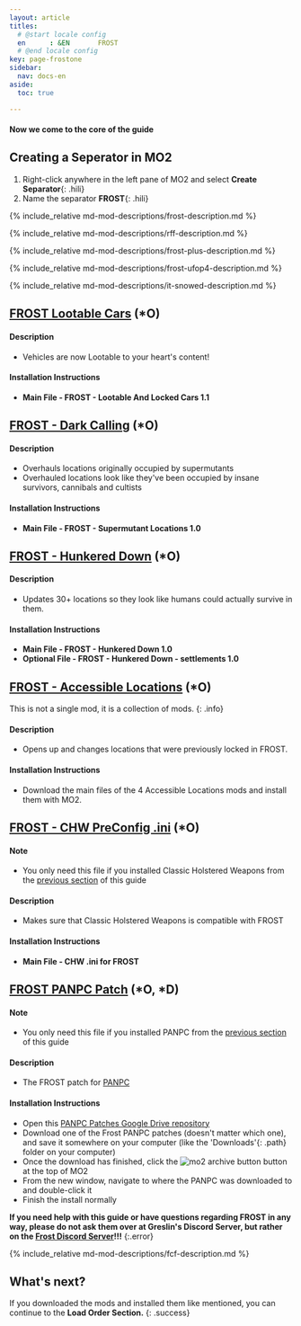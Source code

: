 ```yaml
---
layout: article
titles:
  # @start locale config
  en      : &EN       FROST
  # @end locale config
key: page-frostone
sidebar:
  nav: docs-en
aside:
  toc: true

---
```




#### Now we come to the core of the guide


## Creating a Seperator in MO2
1. Right-click anywhere in the left pane of MO2 and select **Create Separator**{: .hili}
2. Name the separator **FROST**{: .hili}

{% include_relative md-mod-descriptions/frost-description.md %}




{% include_relative md-mod-descriptions/rff-description.md %}



{% include_relative md-mod-descriptions/frost-plus-description.md %}



{% include_relative md-mod-descriptions/frost-ufop4-description.md %}

{% include_relative md-mod-descriptions/it-snowed-description.md %}

## [FROST Lootable Cars](https://www.nexusmods.com/fallout4/mods/57960) (*O)

#### Description
* Vehicles are now Lootable to your heart's content!

#### Installation Instructions
* **Main File - FROST - Lootable And Locked Cars 1.1**




## [FROST - Dark Calling](https://www.nexusmods.com/fallout4/mods/50618) (*O)

#### Description
* Overhauls locations originally occupied by supermutants
* Overhauled locations look like they've been occupied by insane survivors, cannibals and cultists

#### Installation Instructions
* **Main File - FROST - Supermutant Locations 1.0**


## [FROST - Hunkered Down](https://www.nexusmods.com/fallout4/mods/50008?tab=files) (*O)

#### Description
* Updates 30+ locations so they look like humans could actually survive in them. 

#### Installation Instructions
* **Main File - FROST - Hunkered Down 1.0**
* **Optional File - FROST - Hunkered Down - settlements 1.0**

## [FROST - Accessible Locations](https://www.nexusmods.com/fallout4/users/51477666?tab=user+files) (*O)

This is not a single mod, it is a collection of mods.
{: .info}

#### Description
* Opens up and changes locations that were previously locked in FROST. 

#### Installation Instructions
* Download the main files of the 4 Accessible Locations mods and install them with MO2.

## [FROST - CHW PreConfig .ini](https://www.nexusmods.com/fallout4/mods/53772?tab=files) (*O)
#### Note
* You only need this file if you installed Classic Holstered Weapons from the [previous section](/f4-frost-guide/coreone#classic-holstered-weapons-system-chw-o) of this guide

#### Description
* Makes sure that Classic Holstered Weapons is compatible with FROST

#### Installation Instructions
* **Main File - CHW .ini for FROST**


## [FROST PANPC Patch](https://drive.google.com/drive/folders/1jGVL-7ItZf48k_gxB1D-nt5BuVtiXLTM) (*O, *D)
#### Note
* You only need this file if you installed PANPC from the [previous section](/f4-frost-guide/coreone.html#pack-attack-npc-panpc-o-d-f) of this guide

#### Description
* The FROST patch for [PANPC](/f4-frost-guide/coreone.html#pack-attack-npc-panpc-o-d-f)

#### Installation Instructions
* Open this [PANPC Patches Google Drive repository](https://drive.google.com/drive/folders/1jGVL-7ItZf48k_gxB1D-nt5BuVtiXLTM)
* Download one of the Frost PANPC patches (doesn't matter which one), and save it somewhere on your computer (like the 'Downloads'{: .path} folder on your computer)
* Once the download has finished, click the ![mo2 archive button](https://themidnightride.github.io/img/mo2%20archive.png) button at the top of MO2
* From the new window, navigate to where the PANPC was downloaded to and double-click it
* Finish the install normally

**If you need help with this guide or have questions regarding FROST in any way, please do not ask them over at Greslin's Discord Server, but rather on the [Frost Discord Server](https://discord.com/invite/BaKsm7Fn4A)!!!**
{:.error}



{% include_relative md-mod-descriptions/fcf-description.md %}

## What's next?

If you downloaded the mods and installed them like mentioned, you can continue to the **Load Order Section.**
{: .success}